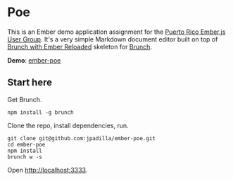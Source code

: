 # Poe
This is an Ember demo application assignment for the [Puerto Rico Ember.js User Group](https://www.facebook.com/groups/prember/). It's a very simple Markdown document editor built on top of [Brunch with Ember Reloaded](https://github.com/gcollazo/brunch-with-ember-reloaded) skeleton for [Brunch](http://brunch.io).

**Demo**: [ember-poe](http://jpadilla.github.io/ember-poe/)

## Start here
Get Brunch.

```
npm install -g brunch
```
Clone the repo, install dependencies, run.

```
git clone git@github.com:jpadilla/ember-poe.git
cd ember-poe
npm install
brunch w -s
```
Open [http://localhost:3333](http://localhost:3333).